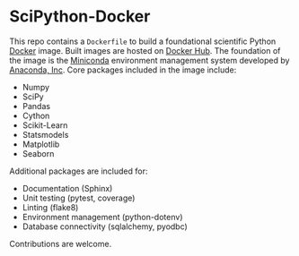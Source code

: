 # SciPython-Docker

This repo contains a `Dockerfile` to build a foundational scientific Python
[Docker](https://www.docker.com) image. Built images are hosted on
[Docker Hub](https://hub.docker.com/blueogive/scipython-docker). The
foundation of the image is the [Miniconda](https://conda.io/miniconda.html)
environment management system developed by
[Anaconda, Inc](https://www.anaconda.com/). Core packages included in the
image include:
* Numpy
* SciPy
* Pandas
* Cython
* Scikit-Learn
* Statsmodels
* Matplotlib
* Seaborn

Additional packages are included for:
* Documentation (Sphinx)
* Unit testing (pytest, coverage)
* Linting (flake8)
* Environment management (python-dotenv)
* Database connectivity (sqlalchemy, pyodbc)

Contributions are welcome.
